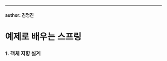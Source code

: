 ---
#### author: 김명진

# 예제로 배우는 스프링

### 1.  객체 지향 설계








<!--stackedit_data:
eyJoaXN0b3J5IjpbLTM4MzYwODAzNSwtODg0NDgyOTcyLDE5ND
M5NjMxNzldfQ==
-->